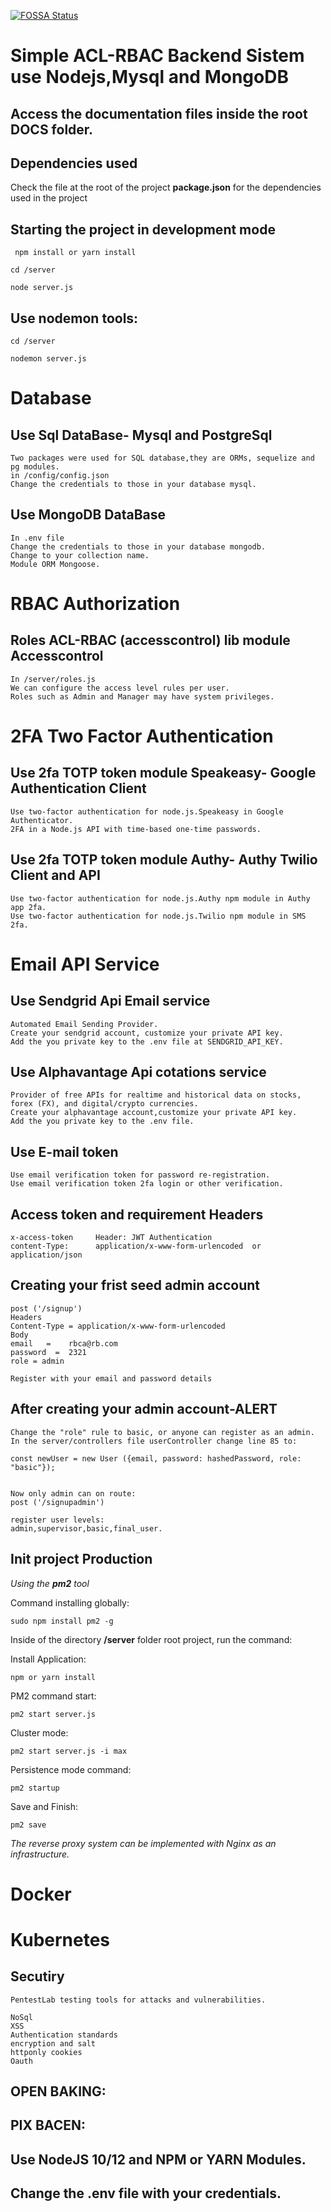 [![FOSSA Status](https://app.fossa.com/api/projects/git%2Bgithub.com%2FGuillerbr%2Frbac-node-acl-mongo.svg?type=small)](https://app.fossa.com/projects/git%2Bgithub.com%2FGuillerbr%2Frbac-node-acl-mongo?ref=badge_small)

# Simple ACL-RBAC Backend Sistem use Nodejs,Mysql and MongoDB

## Access the documentation files inside the root DOCS folder.

## Dependencies used

Check the file at the root of the project **package.json** for the dependencies used in the project

## Starting the project in development mode

` npm install or yarn install`

`cd /server`

`node server.js`

## Use nodemon tools:

`cd /server`

`nodemon server.js`

# Database

## Use Sql DataBase- Mysql and PostgreSql

    Two packages were used for SQL database,they are ORMs, sequelize and pg modules.
    in /config/config.json
    Change the credentials to those in your database mysql.

## Use MongoDB DataBase

    In .env file
    Change the credentials to those in your database mongodb.
    Change to your collection name.
    Module ORM Mongoose.

# RBAC Authorization

## Roles ACL-RBAC (accesscontrol) lib module Accesscontrol

    In /server/roles.js
    We can configure the access level rules per user.
    Roles such as Admin and Manager may have system privileges.

# 2FA Two Factor Authentication

## Use 2fa TOTP token module Speakeasy- Google Authentication Client

    Use two-factor authentication for node.js.Speakeasy in Google Authenticator.
    2FA in a Node.js API with time-based one-time passwords.

## Use 2fa TOTP token module Authy- Authy Twilio Client and API

    Use two-factor authentication for node.js.Authy npm module in Authy app 2fa.
    Use two-factor authentication for node.js.Twilio npm module in SMS 2fa.

# Email API Service

## Use Sendgrid Api Email service

    Automated Email Sending Provider.
    Create your sendgrid account, customize your private API key.
    Add the you private key to the .env file at SENDGRID_API_KEY.

## Use Alphavantage Api cotations service

    Provider of free APIs for realtime and historical data on stocks, forex (FX), and digital/crypto currencies.
    Create your alphavantage account,customize your private API key.
    Add the you private key to the .env file.

## Use E-mail token

    Use email verification token for password re-registration.
    Use email verification token 2fa login or other verification.

## Access token and requirement Headers

    x-access-token     Header: JWT Authentication
    content-Type:      application/x-www-form-urlencoded  or  application/json

## Creating your frist seed admin account

    post ('/signup')
    Headers
    Content-Type = application/x-www-form-urlencoded
    Body
    email   =    rbca@rb.com
    password  =  2321
    role = admin

    Register with your email and password details

## After creating your admin account-ALERT

    Change the "role" rule to basic, or anyone can register as an admin.
    In the server/controllers file userController change line 85 to:

    const newUser = new User ({email, password: hashedPassword, role: "basic"});


    Now only admin can on route:
    post ('/signupadmin')

    register user levels:
    admin,supervisor,basic,final_user.

## Init project Production

_Using the **pm2** tool_

Command installing globally:

`sudo npm install pm2 -g`

Inside of the directory **/server** folder root project, run the command:

Install Application:

`npm or yarn install`

PM2 command start:

`pm2 start server.js`

Cluster mode:

`pm2 start server.js -i max`

Persistence mode command:

`pm2 startup`

Save and Finish:

`pm2 save`

*The reverse proxy system can be implemented with Nginx as an infrastructure.*

# Docker

# Kubernetes

## Secutiry

    PentestLab testing tools for attacks and vulnerabilities.

    NoSql
    XSS
    Authentication standards
    encryption and salt
    httponly cookies
    Oauth

## OPEN BAKING:

## PIX BACEN:

## Use NodeJS 10/12 and NPM or YARN Modules.

## Change the .env file with your credentials.
